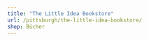 ```yaml
---
title: "The Little Idea Bookstore"
url: /pittsburgh/the-little-idea-bookstore/
shop: Bücher
---
```

